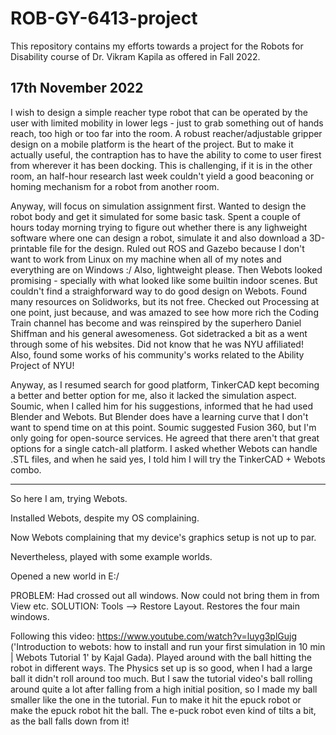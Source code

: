 # ROB-GY-6413-project



This repository contains my efforts towards a project for the Robots for Disability course of Dr. Vikram Kapila as offered in Fall 2022.


## 17th November 2022

I wish to design a simple reacher type robot that can be operated by the user with limited mobility in lower legs - just to grab something out of hands reach, too high or too far into the room.  A robust reacher/adjustable gripper design on a mobile platform is the heart of the project. But to make it actually useful, the contraption has to have the ability to come to user firest from wherever it has been docking. This is challenging, if it is in the other room, an half-hour research last week couldn't yield a good beaconing or homing mechanism for a robot from another room. 

Anyway, will focus on simulation assignment first.  Wanted to design the robot body and  get it simulated for some basic task. Spent a couple of hours today morning trying to figure out whether there is any lighweight software where one can design a robot, simulate it and also download a 3D-printable file for the design.  Ruled out ROS and Gazebo because I don't want to work from Linux on my machine when all of my notes and everything are on Windows :/ Also, lightweight please.  Then Webots looked promising - specially with what looked like some builtin indoor scenes. But couldn't find a straighforward way to do good design on Webots.  Found many resources on Solidworks, but its not free. Checked out Processing at one point, just because, and was amazed to see how more rich the Coding Train channel has become and was reinspired by the superhero Daniel Shiffman and his general awesomeness. Got sidetracked a bit as a went through some of his websites. Did not know that he was NYU affiliated!  Also, found some works  of his community's works related to the Ability Project of NYU! 

Anyway, as I resumed search for good platform, TinkerCAD kept becoming a better and better option for me, also it lacked the simulation aspect.  Soumic, when I called him for his suggestions, informed that he had used Blender and Webots. But Blender does have a learning curve that I don't want to spend time on at this point. Soumic suggested Fusion 360, but I'm only going for open-source services.  He agreed that there aren't that great options for a single catch-all platform. I asked whether Webots can handle .STL files, and when he said yes, I told him I will try the TinkerCAD + Webots combo. 

-----
So here I am, trying Webots. 

Installed Webots, despite my OS complaining. 

Now Webots complaining that my device's graphics setup is not up to par. 

Nevertheless, played with some example worlds.  

Opened a new world in E:/  

PROBLEM:  Had crossed out all windows.  Now could not bring them in from View etc. 
SOLUTION: Tools --> Restore Layout.   Restores the four main windows. 

Following this video: https://www.youtube.com/watch?v=luyg3plGujg ('Introduction to webots: how to install and run your first simulation in 10 min | Webots Tutorial 1' by Kajal Gada).  Played around with the ball hitting the robot in different ways.  The Physics set up is so good, when I had a large ball it didn't roll around too much.  But I saw the tutorial video's ball rolling around quite a lot after falling from a high initial position, so I made my ball smaller like the one in the tutorial. Fun to make it hit the epuck robot or make the epuck robot hit the ball. The e-puck robot even kind of  tilts a bit, as the ball falls down from it! 

